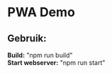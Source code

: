 <h1>PWA Demo</h1>

<h2>Gebruik:</h2>

<b>Build:</b> "npm run build"<br>
<b>Start webserver:</b> "npm run start"

